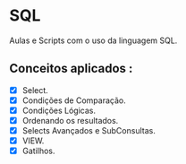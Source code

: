 # SQL

Aulas e Scripts com o uso da linguagem SQL.


## Conceitos aplicados :

- [x] Select.
- [x] Condições de Comparação.
- [x] Condições Lógicas.
- [x] Ordenando os resultados.
- [x] Selects Avançados e SubConsultas.
- [x] VIEW.
- [x] Gatilhos.
